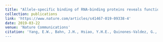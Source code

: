 ```yaml
---
title: "Allele-specific binding of RNA-binding proteins reveals functional genetic variants in the RNA"
collection: publications
link: 'https://www.nature.com/articles/s41467-019-09338-4'
date: 2019-03-22
venue: 'Nature Communications'
citation: 'Yang, E.W., Bahn, J.H., Hsiao, Y.H.E., Quinones-Valdez, G., Yiu, B.X.T., Sun, Y., Fu, T., Zhou, B., and Xiao, X. (2019). Allele-specific binding of RNA-binding proteins reveals functional genetic variants in the RNA. Nat Commun 10, 1338. https://doi.org/10.1038/s41467-019-093
---
```

